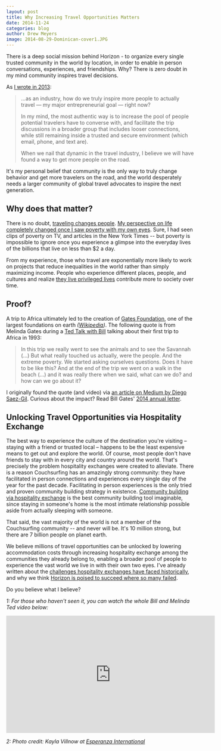 ```yaml
---
layout: post
title: Why Increasing Travel Opportunities Matters
date: 2014-11-24
categories: blog
author: Drew Meyers
image: 2014-08-29-Dominican-cover1.JPG
---
```

There is a deep social mission behind Horizon - to organize every single trusted community in the world by location, in order to enable in person conversations, experiences, and friendships. Why? There is zero doubt in my mind community inspires travel decisions. 

As [I wrote in 2013](http://www.tnooz.com/article/when-conversation-still-trumps-the-web-can-websites-really-inspire-people-to-travel/):

<blockquote><p>...as an industry, how do we truly inspire more people to actually travel — my major entrepreneurial goal — right now?</p>

<p>In my mind, the most authentic way is to increase the pool of people potential travelers have to converse with, and facilitate the trip discussions in a broader group that includes looser connections, while still remaining inside a trusted and secure environment (which email, phone, and text are).</p>

<p>When we nail that dynamic in the travel industry, I believe we will have found a way to get more people on the road.</p></blockquote>

It's my personal belief that community is the only way to truly change behavior and get more travelers on the road, and the world desperately needs a larger community of global travel advocates to inspire the next generation.

## Why does that matter?

There is no doubt, [traveling changes people](http://www.thecausemopolitan.com/the-impact-of-traveling-abroad). <a href="http://www.drewmeyersinsights.com/2007/12/19/life-away-from-the-us/">My perspective on life completely changed once I saw poverty with my own eyes</a>. Sure, I had seen clips of poverty on TV, and articles in the New York Times -- but poverty is impossible to ignore once you experience a glimpse into the everyday lives of the billions that live on less than $2 a day.

From my experience, those who travel are exponentially more likely to work on projects that reduce inequalities in the world rather than simply maximizing income. People who experience different places, people, and cultures and realize [they live privileged lives](http://www.drewmeyersinsights.com/2007/09/20/if-this-doesnt-hit-you-like-a-rock-i-dont-know-what-will/) contribute more to society over time. 

## Proof? 

A trip to Africa ultimately led to the creation of [Gates Foundation](http://www.gatesfoundation.org/), one of the largest foundations on earth <em>([Wikipedia](http://en.wikipedia.org/wiki/List_of_wealthiest_charitable_foundations))</em>. The following quote is from Melinda Gates during a [Ted Talk with Bill](http://www.ted.com/talks/bill_and_melinda_gates_why_giving_away_our_wealth_has_been_the_most_satisfying_thing_we_ve_done) talking about their first trip to Africa in 1993:

> In this trip we really went to see the animals and to see the Savannah (…) But what really touched us actually, were the people. And the extreme poverty. We started asking ourselves questions. Does it have to be like this? And at the end of the trip we went on a walk in the beach (…) and it was really there when we said, what can we do? and how can we go about it?

I originally found the quote (and video) via [an article on Medium by Diego Saez-Gil](https://medium.com/@dsaezgil/the-transformational-power-of-travel-evidence-55e50cc22d9b). Curious about the impact? Read Bill Gates' [2014 annual letter](http://annualletter.gatesfoundation.org/).

## Unlocking Travel Opportunities via Hospitality Exchange

The best way to experience the culture of the destination you're visiting – staying with a friend or trusted local – happens to be the least expensive means to get out and explore the world. Of course, most people don't have friends to stay with in every city and country around the world. That's precisely the problem hospitality exchanges were created to alleviate. There is a reason Couchsurfing has an amazingly strong community: they have facilitated in person connections and experiences every single day of the year for the past decade. Facilitating in person experiences is the only tried and proven community building strategy in existence. [Community building via hospitality exchange](http://www.horizonapp.co/blog/community-building-hospitality-exchanges/) is the best community building tool imaginable, since staying in someone's home is the most intimate relationship possible aside from actually sleeping with someone.

That said, the vast majority of the world is not a member of the Couchsurfing community -- and never will be. It's 10 million strong, but there are 7 billion people on planet earth.

We believe millions of travel opportunities can be unlocked by lowering accommodation costs through increasing hospitality exchange among the communities they already belong to, enabling a broader pool of people to experience the vast world we live in with their own two eyes. I've already written about the [challenges hospitality exchanges have faced historically](http://www.horizonapp.co/blog/hospitality-networks-failed/), and why we think [Horizon is poised to succeed where so many failed](http://www.horizonapp.co/blog/horizon-approach-hospitality-exchange/). 

Do you believe what I believe?

<em>1: For those who haven't seen it, you can watch the whole Bill and Melinda Ted video below:</em>

<div align="center"><iframe src="https://embed-ssl.ted.com/talks/bill_and_melinda_gates_why_giving_away_our_wealth_has_been_the_most_satisfying_thing_we_ve_done.html" width="560" height="315" frameborder="0" scrolling="no" webkitAllowFullScreen mozallowfullscreen allowFullScreen></iframe></div>

<em>2: Photo credit: Kayla Villnow at [Esperanza International](http://esperanza.org/home/index.php)</em>
